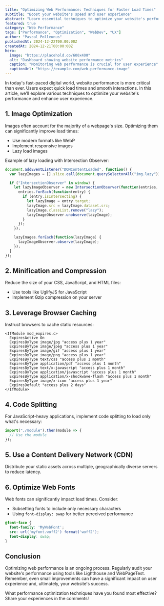 ```yaml
---
title: "Optimizing Web Performance: Techniques for Faster Load Times"
subtitle: "Boost your website's speed and user experience"
abstract: "Learn essential techniques to optimize your website's performance, from image optimization to lazy loading and code splitting. Discover how to create faster, more efficient web experiences."
featured: true
category: "Web Performance"
tags: ["Performance", "Optimization", "WebDev", "UX"]
author: "Pascal Polleunus"
publishedAt: 2024-12-22T00:00:00Z
createdAt: 2024-12-21T00:00:00Z
hero:
  image: "https://placehold.co/600x400"
  alt: "Dashboard showing website performance metrics"
  caption: "Monitoring web performance is crucial for user experience"
  captionUrl: "https://example.com/web-performance-image"
---
```



In today's fast-paced digital world, website performance is more critical than ever. Users expect quick load times and smooth interactions. In this article, we'll explore various techniques to optimize your website's performance and enhance user experience.

## 1. Image Optimization

Images often account for the majority of a webpage's size. Optimizing them can significantly improve load times:

- Use modern formats like WebP
- Implement responsive images
- Lazy load images

Example of lazy loading with Intersection Observer:

```javascript
document.addEventListener("DOMContentLoaded", function() {
  var lazyImages = [].slice.call(document.querySelectorAll("img.lazy"));

  if ("IntersectionObserver" in window) {
    let lazyImageObserver = new IntersectionObserver(function(entries, observer) {
      entries.forEach(function(entry) {
        if (entry.isIntersecting) {
          let lazyImage = entry.target;
          lazyImage.src = lazyImage.dataset.src;
          lazyImage.classList.remove("lazy");
          lazyImageObserver.unobserve(lazyImage);
        }
      });
    });

    lazyImages.forEach(function(lazyImage) {
      lazyImageObserver.observe(lazyImage);
    });
  }
});
```

## 2. Minification and Compression

Reduce the size of your CSS, JavaScript, and HTML files:

- Use tools like UglifyJS for JavaScript
- Implement Gzip compression on your server


## 3. Leverage Browser Caching

Instruct browsers to cache static resources:

```plaintext
<IfModule mod_expires.c>
  ExpiresActive On
  ExpiresByType image/jpg "access plus 1 year"
  ExpiresByType image/jpeg "access plus 1 year"
  ExpiresByType image/gif "access plus 1 year"
  ExpiresByType image/png "access plus 1 year"
  ExpiresByType text/css "access plus 1 month"
  ExpiresByType application/pdf "access plus 1 month"
  ExpiresByType text/x-javascript "access plus 1 month"
  ExpiresByType application/javascript "access plus 1 month"
  ExpiresByType application/x-shockwave-flash "access plus 1 month"
  ExpiresByType image/x-icon "access plus 1 year"
  ExpiresDefault "access plus 2 days"
</IfModule>
```

## 4. Code Splitting

For JavaScript-heavy applications, implement code splitting to load only what's necessary:

```javascript
import("./module").then(module => {
  // Use the module
});
```

## 5. Use a Content Delivery Network (CDN)

Distribute your static assets across multiple, geographically diverse servers to reduce latency.

## 6. Optimize Web Fonts

Web fonts can significantly impact load times. Consider:

- Subsetting fonts to include only necessary characters
- Using `font-display: swap` for better perceived performance


```css
@font-face {
  font-family: 'MyWebFont';
  src: url('myfont.woff2') format('woff2');
  font-display: swap;
}
```

## Conclusion

Optimizing web performance is an ongoing process. Regularly audit your website's performance using tools like Lighthouse and WebPageTest. Remember, even small improvements can have a significant impact on user experience and, ultimately, your website's success.

What performance optimization techniques have you found most effective? Share your experiences in the comments!
